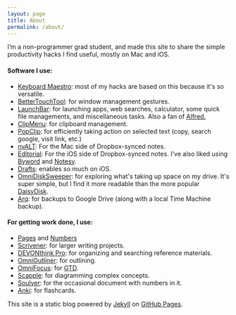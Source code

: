 ```yaml
---
layout: page
title: About
permalink: /about/
---
```


I’m a non-programmer grad student, and made this site to share the simple productivity hacks I find useful, mostly on Mac and iOS.

#### Software I use: 

* [Keyboard Maestro](http://keyboardmaestro.com): most of my hacks are based on this because it's so versatile.
* [BetterTouchTool](http://www.boastr.net): for window management gestures.
* [LaunchBar](http://www.obdev.at/products/launchbar/index.html): for launching apps, web searches, calculator, some quick file managements, and miscellaneous tasks. Also a fan of [Alfred.](http://www.alfredapp.com)
* [ClipMenu](http://www.clipmenu.com): for clipboard management.
* [PopClip](http://pilotmoon.com/popclip/): for efficiently taking action on selected text (copy, search google, visit link, etc.)
* [nvALT](http://brettterpstra.com/projects/nvalt/): For the Mac side of Dropbox-synced notes.
* [Editorial](http://omz-software.com/editorial/): For the iOS side of Dropbox-synced notes. I've also liked using [Byword](http://bywordapp.com) and [Notesy](http://notesy-app.com).
* [Drafts](http://agiletortoise.com/drafts/): enables so much on iOS.
* [OmniDiskSweeper](http://www.omnigroup.com/more): for exploring what's taking up space on my drive. It's super simple, but I find it more readable than the more popular [DaisyDisk](http://www.daisydiskapp.com).
* [Arq](http://www.haystacksoftware.com/arq/): for backups to Google Drive (along with a local Time Machine backup).

#### For getting work done, I use:

* [Pages](https://www.apple.com/mac/pages/) and [Numbers](https://www.apple.com/mac/numbers/)
* [Scrivener](http://www.literatureandlatte.com/scrivener.php): for larger writing projects.
* [DEVONthink Pro](http://www.devontechnologies.com/products/devonthink/devonthink-pro.html): for organizing and searching reference materials.
* [OmniOutliner](http://www.omnigroup.com/omnioutliner): for outlining.
* [OmniFocus](https://www.omnigroup.com/omnifocus): for [GTD](http://en.wikipedia.org/wiki/Getting_Things_Done).
* [Scapple](http://www.literatureandlatte.com/scapple.php): for diagramming complex concepts.
* [Soulver](http://www.acqualia.com/soulver/): for the occasional document with numbers in it.
* [Anki](http://ankisrs.net): for flashcards.

This site is a static blog powered by [Jekyll](http://jekyllrb.com) on [GitHub Pages](https://pages.github.com).